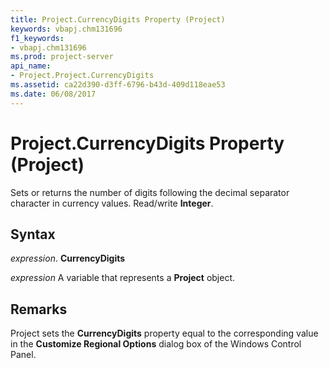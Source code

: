 ```yaml
---
title: Project.CurrencyDigits Property (Project)
keywords: vbapj.chm131696
f1_keywords:
- vbapj.chm131696
ms.prod: project-server
api_name:
- Project.Project.CurrencyDigits
ms.assetid: ca22d390-d3ff-6796-b43d-409d118eae53
ms.date: 06/08/2017
---
```



# Project.CurrencyDigits Property (Project)

Sets or returns the number of digits following the decimal separator character in currency values. Read/write **Integer**.


## Syntax

 _expression_. **CurrencyDigits**

 _expression_ A variable that represents a **Project** object.


## Remarks

Project sets the **CurrencyDigits** property equal to the corresponding value in the **Customize Regional Options** dialog box of the Windows Control Panel.


